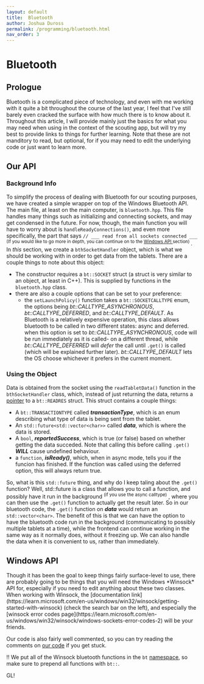 ```yaml
---
layout: default
title:  Bluetooth
author: Joshua Duross
permalink: /programming/bluetooth.html
nav_order: 3
---
```


# Bluetooth

## Prologue

Bluetooth is a complicated piece of technology, and even with me working with it quite a bit throughout the course of the last year, I feel that I've still barely even cracked the surface with how much there is to know about it. Throughout this article, I will provide mainly just the basics for what you may need when using in the context of the scouting app, but will try my best to provide links to things for further learning. Note that these are not manditory to read, but optional, for if you may need to edit the underlying code or just want to learn more.

## Our API

### Background Info

To simplify the process of dealing with Bluetooth for our scouting purposes, we have created a simple wrapper on top of the Windows Bluetooth API. The main file, at least on the main computer, is `bluetooth.hpp`. This file handles many things such as initializing and connecting sockets, and may get condensed in the future. For now, though, the main function you will have to worry about is `handleReadyConnections()`, and even more specifically, the part that says `// ___ read from all sockets connected ___`
<sup>
(If you would like to go more in depth, you can continue on to the
<a href="#win-api"> Windows API </a>
 section)
</sup>
. In *this* section, we create a `bthSocketHandler` object, which is what we should be working with in order to get data from the tablets. There are a couple things to note about this object:
- The constructor requires a `bt::SOCKET` struct (a struct is very similar to an object, at least in C++). This is supplied by functions in the `bluetooth.hpp` class.
- there are also a couple options that can be set to your preference:
    - the `setLaunchPolicy()` function takes a `bt::SOCKETCALLTYPE` enum, the options being *bt::CALLTYPE\_ASYNCHRONOUS*, *bt::CALLTYPE\_DEFERRED*, and *bt::CALLTYPE\_DEFAULT*. As Bluetooth is a relatively expensive operation, this class allows bluetooth to be called in two different states: async and deferred. when this option is set to *bt::CALLTYPE\_ASYNCHRONOUS*, code will be run immediately as it is called- on a different thread, while *bt::CALLTYPE\_DEFERRED* will *defer* the call until `.get()` is called (which will be explained further later). *bt::CALLTYPE\_DEFAULT* lets the OS choose whichever it prefers in the current moment.

### Using the Object

Data is obtained from the socket using the `readTabletData()` function in the `bthSocketHandler` class, which, instead of just returning the data, returns a [pointer](https://www.geeksforgeeks.org/cpp-pointers/) to a `bt::READRES` struct. This struct contains a couple things:
- A `bt::TRANSACTIONTYPE` called ***transactionType***, which is an enum describing what type of data is being sent from the tablet.
- An `std::future<std::vector<char>>` called ***data***, which is where the data is stored.
- A `bool`, ***reportedSuccess***, which is true (or false) based on whether getting the data succeded. Note that calling this before calling `.get()` ***WILL*** cause undefined behaviour.
- a `function`, ***isReady()***, which, when in async mode, tells you if the funcion has finished. If the function was called using the deferred option, this will always return true.

So, what is this `std::future` thing, and why do I keep taling about the `.get()` function? Well, std::future is a class that allows you to call a function, and possibly have it run in the background
<sup>(if you use the async calltype)</sup>
, where you can then use the `.get()` function to actually get the result later. So in our bluetooth code, the `.get()` function on ***data*** would return an `std::vector<char>`. The benefit of this is that we can have the option to have the bluetooth code run in the background (communicating to possibly multiple tablets at a time), while the frontend can continue working in the same way as it normally does, without it freezing up. We can also handle the data when it is convenient to us, rather than immediately.

<h2 id="win-api">Windows API</h2>
Though it has been the goal to keep things fairly surface-level to use, there are probably going to be things that you will need the Windows *Winsock* API for, especially if you need to edit anything about these two classes. When working with Winsock, the [documentation link](https://learn.microsoft.com/en-us/windows/win32/winsock/getting-started-with-winsock) (check the search bar on the left), and especially the [winsock error codes page](https://learn.microsoft.com/en-us/windows/win32/winsock/windows-sockets-error-codes-2) will be your friends.

Our code is also fairly well commented, so you can try reading the comments on [our code](https://github.com/1138programming/QrCodesCPPTesting/blob/main/src/myincludes/bluetooth.hpp) if you get stuck.

!! We put all of the Winsock bluetooth functions in the `bt` [namespace](https://www.geeksforgeeks.org/namespace-in-c/?ref=lbp), so make sure to prepend all functions with `bt::`.

GL!
